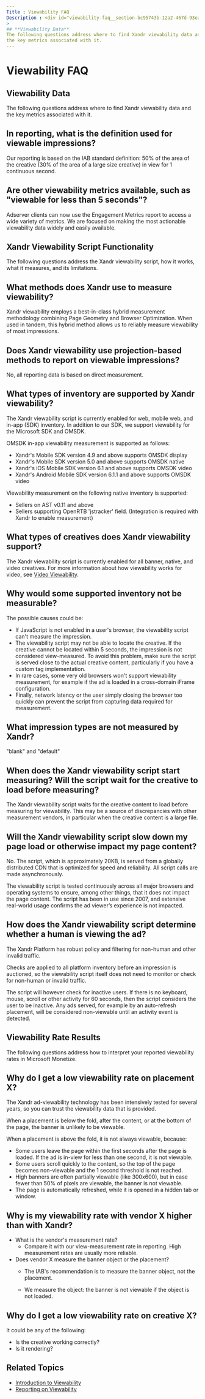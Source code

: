 ```yaml
---
Title : Viewability FAQ
Description : <div id="viewability-faq__section-bc95743b-12a2-467d-93ea-eee195d720c3"
>
## **Viewability Data**
The following questions address where to find Xandr viewability data and
the key metrics associated with it.
---
```



# Viewability FAQ



<div id="viewability-faq__section-bc95743b-12a2-467d-93ea-eee195d720c3"
>

## **Viewability Data**

The following questions address where to find Xandr viewability data and
the key metrics associated with it.





## In reporting, what is the definition used for viewable impressions?

Our reporting is based on the IAB standard definition: 50% of the area
of the creative (30% of the area of a large size creative) in view for 1
continuous second.





## Are other viewability metrics available, such as "viewable for less than 5 seconds"?

Adserver clients can now use the Engagement Metrics report to access a
wide variety of metrics. We are focused on making the most actionable
viewability data widely and easily available.



<div id="viewability-faq__section-6412a591-70a3-4658-91c0-2408963ab009"
>

## **Xandr Viewability Script Functionality**

The following questions address the Xandr
viewability script, how it works, what it measures, and its limitations.



<div id="viewability-faq__section-870def4f-6947-4252-ac5f-35129b55a96a"
>

## What methods does Xandr use to measure viewability?

Xandr viewability employs a best-in-class hybrid
measurement methodology combining Page Geometry and Browser
Optimization. When used in tandem, this hybrid method allows us to
reliably measure viewability of most impressions.



<div id="viewability-faq__section-036814ec-6c72-45b1-8d05-a721cca041bb"
>

## Does Xandr viewability use projection-based methods to report on viewable impressions?

No, all reporting data is based on direct measurement.



<div id="viewability-faq__section-29de4a19-3b2b-44a9-879d-d7d825ca4777"
>

## What types of inventory are supported by Xandr viewability?

The Xandr viewability script is currently
enabled for web, mobile web, and in-app (SDK) inventory. In addition to
our SDK, we support viewability for the Microsoft SDK and OMSDK.

OMSDK in-app viewability measurement is supported as follows:

- Xandr's Mobile SDK version 4.9 and above
  supports OMSDK display
- Xandr's Mobile SDK version 5.0 and above
  supports OMSDK native
- Xandr's iOS Mobile SDK version 6.1 and above
  supports OMSDK video
- Xandr's Android Mobile SDK version 6.1.1 and
  above supports OMSDK video

Viewability measurement on the following native inventory is supported:

- Sellers on AST v0.11 and above
- Sellers supporting OpenRTB 'jstracker' field. (Integration is required
  with Xandr to enable measurement)



<div id="viewability-faq__section-0aa64dca-133c-4412-872b-f14c0b2c10a5"
>

## What types of creatives does Xandr viewability support?

The Xandr viewability script is currently
enabled for all banner, native, and video creatives. For more
information about how viewability works for video, see
<a href="video-viewability.html" class="xref">Video Viewability</a>.





## Why would some supported inventory not be measurable?

The possible causes could be:

- If JavaScript is not enabled in a user's browser, the viewability
  script can't measure the impression.
- The viewability script may not be able to locate the creative. If the
  creative cannot be located within 5 seconds, the impression is not
  considered view-measured. To avoid this problem, make sure the script
  is served close to the actual creative content, particularly if you
  have a custom tag implementation.
- In rare cases, some very old browsers won't support viewability
  measurement, for example if the ad is loaded in a cross-domain iFrame
  configuration.
- Finally, network latency or the user simply closing the browser too
  quickly can prevent the script from capturing data required for
  measurement.



<div id="viewability-faq__section-80c591dd-dd5e-46bf-9282-49db4a184a31"
>

## What impression types are not measured by Xandr?

"blank" and "default"



<div id="viewability-faq__section-034839e9-7836-4f0d-94b1-a0e863a816f5"
>

## When does the Xandr viewability script start measuring? Will the script wait for the creative to load before measuring?

The Xandr viewability script waits for the
creative content to load before measuring for viewability. This may be a
source of discrepancies with other measurement vendors, in particular
when the creative content is a large file.



<div id="viewability-faq__section-ecb344c1-fc6b-4415-b25a-e441584a1f26"
>

## Will the Xandr viewability script slow down my page load or otherwise impact my page content?

No. The script, which is approximately 20KB, is served from a globally
distributed CDN that is optimized for speed and reliability. All script
calls are made asynchronously.

The viewability script is tested continuously across all major browsers
and operating systems to ensure, among other things, that it does not
impact the page content. The script has been in use since 2007, and
extensive real-world usage confirms the ad viewer’s experience is not
impacted.



<div id="viewability-faq__section-5e886031-5e6b-40d8-959d-37d7b0867df8"
>

## How does the Xandr viewability script determine whether a human is viewing the ad?

The Xandr Platform has robust policy and
filtering for non-human and other invalid traffic.

Checks are applied to all platform inventory before an impression is
auctioned, so the viewability script itself does not need to monitor or
check for non-human or invalid traffic.

The script will however check for inactive users. If there is no
keyboard, mouse, scroll or other activity for 60 seconds, then the
script considers the user to be inactive. Any ads served, for example by
an auto-refresh placement, will be considered non-viewable until an
activity event is detected.



<div id="viewability-faq__section-163fae9c-7ce0-4684-9fdc-472d7dd5db23"
>

## **Viewability Rate Results**

The following questions address how to interpret your reported
viewability rates in Microsoft Monetize.



<div id="viewability-faq__section-16813781-b482-40c7-8fc4-054348828629"
>

## Why do I get a low viewability rate on placement X?

The Xandr ad-viewability technology has been
intensively tested for several years, so you can trust the viewability
data that is provided.

When a placement is below the fold, after the content, or at the bottom
of the page, the banner is unlikely to be viewable.

When a placement is above the fold, it is not always viewable, because:

- Some users leave the page within the first seconds after the page is
  loaded. If the ad is in-view for less than one second, it is not
  viewable.
- Some users scroll quickly to the content, so the top of the page
  becomes non-viewable and the 1 second threshold is not reached.
- High banners are often partially viewable (like 300x600), but in case
  fewer than 50% of pixels are viewable, the banner is not viewable.
- The page is automatically refreshed, while it is opened in a hidden
  tab or window.



<div id="viewability-faq__section-e5e3bc43-4687-4025-8dcb-30cd2216b455"
>

## Why is my viewability rate with vendor X higher than with Xandr?

<div id="viewability-faq__p-0a48034f-5eb2-48cc-ac4b-2955d36d942d"
>

- What is the vendor's measurement rate?
  - Compare it with our view-measurement rate in reporting. High
    measurement rates are usually more reliable.
- Does vendor X measure the banner object or the placement?
  - The IAB's recommendation is to measure the banner object, not the
    placement.

  - We measure the object: the banner is not viewable if the object is
    not loaded.





<div id="viewability-faq__section-8ef530f9-f587-4f58-8183-72ddd104cf0c"
>

## Why do I get a low viewability rate on creative X?

It could be any of the following:

- Is the creative working correctly?
- Is it rendering?



<div id="viewability-faq__section-255adebb-405f-4a66-9bb7-10040f1be344"
>

## **Related Topics**

- <a href="introduction-to-viewability.html" class="xref">Introduction to
  Viewability</a>
- <a href="reporting-on-viewability.html" class="xref">Reporting on
  Viewability</a>






